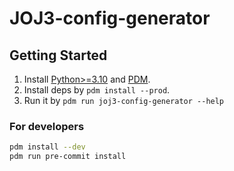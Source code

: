 # JOJ3-config-generator

## Getting Started

1. Install [Python>=3.10](https://www.python.org/) and [PDM](https://pdm-project.org/).
2. Install deps by `pdm install --prod`.
3. Run it by `pdm run joj3-config-generator --help`

### For developers

```bash
pdm install --dev
pdm run pre-commit install
```
